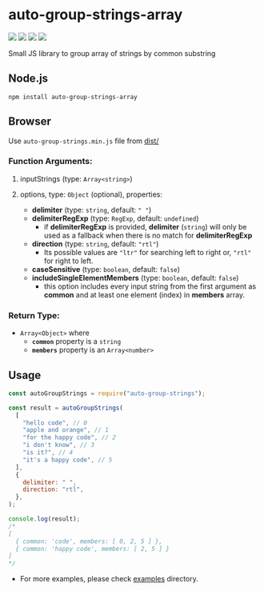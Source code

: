 # auto-group-strings-array

[![](https://github.com/qpssoft/auto-group-strings-array/workflows/test/badge.svg)](https://github.com/qpssoft/auto-group-strings-array/actions?query=workflow%3Atest) [![](https://img.shields.io/codecov/c/github/qpssoft/auto-group-strings-js/master)](https://codecov.io/github/qpssoft/auto-group-strings-js?branch=master) [![](https://snyk.io/test/github/qpssoft/auto-group-strings-js/badge.svg)](https://snyk.io/test/github/qpssoft/auto-group-strings-js) [![](https://img.shields.io/node/v/auto-group-strings?label=node.js+version)](https://nodejs.org)

Small JS library to group array of strings by common substring

## Node.js

`npm install auto-group-strings-array`

## Browser

Use `auto-group-strings.min.js` file from [dist/](dist/)

### Function Arguments:

1. inputStrings (type: `Array<string>`)

2. options, type: `Object` (optional), properties:
    - **delimiter** (type: `string`, default: `" "`)
    - **delimiterRegExp** (type: `RegExp`, default: `undefined`)
      - if **delimiterRegExp** is provided, **delimiter** (`string`) will only be used as a fallback when there is no match for **delimiterRegExp**
    - **direction** (type: `string`, default: `"rtl"`)
      <br>
      - Its possible values are `"ltr"` for searching left to right or, `"rtl"` for right to left.
    - **caseSensitive** (type: `boolean`, default: `false`)
    - **includeSingleElementMembers** (type: `boolean`, default: `false`)
      - this option includes every input string from the first argument as **common** and at least one element (index) in **members** array. 

### Return Type:

- `Array<Object>` where
    - **`common`** property is a `string`
    - **`members`** property is an `Array<number>`

## Usage

```js
const autoGroupStrings = require("auto-group-strings");

const result = autoGroupStrings(
  [
    "hello code", // 0
    "apple and orange", // 1
    "for the happy code", // 2
    "i don't know", // 3
    "is it?", // 4
    "it's a happy code", // 5
  ],
  {
    delimiter: " ",
    direction: "rtl",
  },
);

console.log(result);
/*
[
  { common: 'code', members: [ 0, 2, 5 ] },
  { common: 'happy code', members: [ 2, 5 ] }
]
*/
```

- For more examples, please check [examples](examples/) directory.
